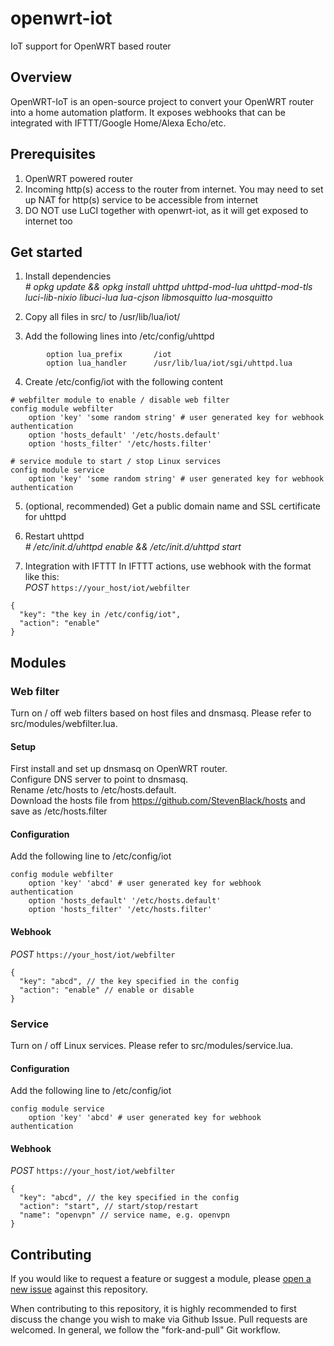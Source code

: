 # openwrt-iot
IoT support for OpenWRT based router

## Overview
OpenWRT-IoT is an open-source project to convert your OpenWRT router into a home automation platform. It exposes webhooks that can be integrated with IFTTT/Google Home/Alexa Echo/etc.

## Prerequisites
1. OpenWRT powered router
2. Incoming http(s) access to the router from internet. You may need to set up NAT for http(s) service to be accessible from internet
3. DO NOT use LuCI together with openwrt-iot, as it will get exposed to internet too

## Get started
1. Install dependencies  
*# opkg update && opkg install uhttpd uhttpd-mod-lua uhttpd-mod-tls luci-lib-nixio libuci-lua lua-cjson libmosquitto lua-mosquitto*

2. Copy all files in src/ to /usr/lib/lua/iot/

3. Add the following lines into /etc/config/uhttpd
```
        option lua_prefix       /iot
        option lua_handler      /usr/lib/lua/iot/sgi/uhttpd.lua
```

4. Create /etc/config/iot with the following content
```
# webfilter module to enable / disable web filter
config module webfilter
    option 'key' 'some random string' # user generated key for webhook authentication
    option 'hosts_default' '/etc/hosts.default'
    option 'hosts_filter' '/etc/hosts.filter'

# service module to start / stop Linux services
config module service
    option 'key' 'some random string' # user generated key for webhook authentication
```

5. (optional, recommended) Get a public domain name and SSL certificate for uhttpd

6. Restart uhttpd  
*# /etc/init.d/uhttpd enable && /etc/init.d/uhttpd start*

7. Integration with IFTTT
In IFTTT actions, use webhook with the format like this:  
*POST* `https://your_host/iot/webfilter`
```
{
  "key": "the key in /etc/config/iot",
  "action": "enable"
}
```

## Modules
### Web filter
Turn on / off web filters based on host files and dnsmasq. Please refer to src/modules/webfilter.lua.

#### Setup
First install and set up dnsmasq on OpenWRT router.  
Configure DNS server to point to dnsmasq.  
Rename /etc/hosts to /etc/hosts.default.  
Download the hosts file from https://github.com/StevenBlack/hosts and save as /etc/hosts.filter  

#### Configuration
Add the following line to /etc/config/iot
```
config module webfilter
    option 'key' 'abcd' # user generated key for webhook authentication
    option 'hosts_default' '/etc/hosts.default'
    option 'hosts_filter' '/etc/hosts.filter'
```

#### Webhook
*POST* `https://your_host/iot/webfilter`
```
{
  "key": "abcd", // the key specified in the config
  "action": "enable" // enable or disable
}
```

### Service
Turn on / off Linux services. Please refer to src/modules/service.lua.

#### Configuration
Add the following line to /etc/config/iot
```
config module service
    option 'key' 'abcd' # user generated key for webhook authentication
```

#### Webhook
*POST* `https://your_host/iot/webfilter`
```
{
  "key": "abcd", // the key specified in the config
  "action": "start", // start/stop/restart
  "name": "openvpn" // service name, e.g. openvpn
}
```

## Contributing
If you would like to request a feature or suggest a module, please [open a new issue](https://github.com/z-george-ma/openwrt-iot/issues/new) against this repository.

When contributing to this repository, it is highly recommended to first discuss the change you wish to make via Github Issue. Pull requests are welcomed. In general, we follow the "fork-and-pull" Git workflow.
